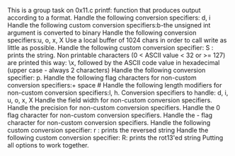 This is a group task on 0x11.c printf:
function that produces output according to a format.
Handle the following conversion specifiers: d, i
Handle the following custom conversion specifiers:b-the unsigned int argument is converted to binary
Handle the following conversion specifiers:u, o, x, X
Use a local buffer of 1024 chars in order to call write as little as possible.
Handle the following custom conversion specifier: S : prints the string. Non printable characters (0 < ASCII value < 32 or >= 127) are printed this way: \x, followed by the ASCII code value in hexadecimal (upper case - always 2 characters)
Handle the following conversion specifier: p.
Handle the following flag characters for non-custom conversion specifiers:+ space #
Handle the following length modifiers for non-custom conversion specifiers:l, h. Conversion specifiers to handle: d, i, u, o, x, X
Handle the field width for non-custom conversion specifiers.
Handle the precision for non-custom conversion specifiers.
Handle the 0 flag character for non-custom conversion specifiers.
Handle the - flag character for non-custom conversion specifiers.
Handle the following custom conversion specifier: r : prints the reversed string
Handle the following custom conversion specifier: R: prints the rot13'ed string
Putting all options to work together.
